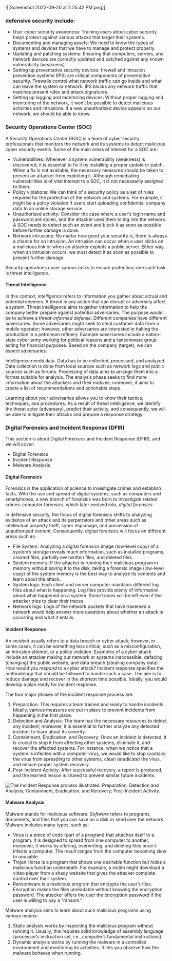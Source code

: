 

![[Screenshot 2022-09-20 at 2.25.42 PM.png]]

### defensive security include:

-   User cyber security awareness: Training users about cyber security helps protect against various attacks that target their systems.
-   Documenting and managing assets: We need to know the types of systems and devices that we have to manage and protect properly.
-   Updating and patching systems: Ensuring that computers, servers, and network devices are correctly updated and patched against any known vulnerability (weakness).
-   Setting up preventative security devices: firewall and intrusion prevention systems (IPS) are critical components of preventative security. Firewalls control what network traffic can go inside and what can leave the system or network. IPS blocks any network traffic that matches present rules and attack signatures.
-   Setting up logging and monitoring devices: Without proper logging and monitoring of the network, it won’t be possible to detect malicious activities and intrusions. If a new unauthorized device appears on our network, we should be able to know.
### Security Operations Center (SOC)

A _Security Operations Center_ (SOC) is a team of cyber security professionals that monitors the network and its systems to detect malicious cyber security events. Some of the main areas of interest for a SOC are:

-   Vulnerabilities: Whenever a system vulnerability (weakness) is discovered, it is essential to fix it by installing a proper update or patch. When a fix is not available, the necessary measures should be taken to prevent an attacker from exploiting it. Although remediating vulnerabilities is of vital interest to a SOC, it is not necessarily assigned to them.
-   Policy violations: We can think of a security policy as a set of rules required for the protection of the network and systems. For example, it might be a policy violation if users start uploading confidential company data to an online storage service.
-   Unauthorized activity: Consider the case where a user’s login name and password are stolen, and the attacker uses them to log into the network. A SOC needs to detect such an event and block it as soon as possible before further damage is done.
-   Network intrusions: No matter how good your security is, there is always a chance for an intrusion. An intrusion can occur when a user clicks on a malicious link or when an attacker exploits a public server. Either way, when an intrusion occurs, we must detect it as soon as possible to prevent further damage.

Security operations cover various tasks to ensure protection; one such task is threat intelligence.

#### Threat Intelligence

In this context, _intelligence_ refers to information you gather about actual and potential enemies. A _threat_ is any action that can disrupt or adversely affect a system. Threat intelligence aims to gather information to help the company better prepare against potential adversaries. The purpose would be to achieve a _threat-informed defense_. Different companies have different adversaries. Some adversaries might seek to steal customer data from a mobile operator; however, other adversaries are interested in halting the production in a petroleum refinery. Example adversaries include a nation-state cyber army working for political reasons and a ransomware group acting for financial purposes. Based on the company (target), we can expect adversaries.


Intelligence needs data. Data has to be collected, processed, and analyzed. Data collection is done from local sources such as network logs and public sources such as forums. Processing of data aims to arrange them into a format suitable for analysis. The analysis phase seeks to find more information about the attackers and their motives; moreover, it aims to create a list of recommendations and actionable steps.

Learning about your adversaries allows you to know their tactics, techniques, and procedures. As a result of threat intelligence, we identify the threat actor (adversary), predict their activity, and consequently, we will be able to mitigate their attacks and prepare a response strategy.

### Digital Forensics and Incident Response (DFIR)

This section is about Digital Forensics and Incident Response (DFIR), and we will cover:

-   Digital Forensics
-   Incident Response
-   Malware Analysis

#### Digital Forensics

Forensics is the application of science to investigate crimes and establish facts. With the use and spread of digital systems, such as computers and smartphones, a new branch of forensics was born to investigate related crimes: computer forensics, which later evolved into, _digital forensics_.

In defensive security, the focus of digital forensics shifts to analyzing evidence of an attack and its perpetrators and other areas such as intellectual property theft, cyber espionage, and possession of unauthorized content. Consequently, digital forensics will focus on different areas such as:

-   File System: Analyzing a digital forensics image (low-level copy) of a system’s storage reveals much information, such as installed programs, created files, partially overwritten files, and deleted files.
-   System memory: If the attacker is running their malicious program in memory without saving it to the disk, taking a forensic image (low-level copy) of the system memory is the best way to analyze its contents and learn about the attack.
-   System logs: Each client and server computer maintains different log files about what is happening. Log files provide plenty of information about what happened on a system. Some traces will be left even if the attacker tries to clear their traces.
-   Network logs: Logs of the network packets that have traversed a network would help answer more questions about whether an attack is occurring and what it entails.

#### Incident Response

An _incident_ usually refers to a data breach or cyber attack; however, in some cases, it can be something less critical, such as a misconfiguration, an intrusion attempt, or a policy violation. Examples of a cyber attack include an attacker making our network or systems inaccessible, defacing (changing) the public website, and data breach (stealing company data). How would you _respond_ to a cyber attack? Incident response specifies the methodology that should be followed to handle such a case. The aim is to reduce damage and recover in the shortest time possible. Ideally, you would develop a plan ready for incident response.

The four major phases of the incident response process are:

1.  Preparation: This requires a team trained and ready to handle incidents. Ideally, various measures are put in place to prevent incidents from happening in the first place.
2.  Detection and Analysis: The team has the necessary resources to detect any incident; moreover, it is essential to further analyze any detected incident to learn about its severity.
3.  Containment, Eradication, and Recovery: Once an incident is detected, it is crucial to stop it from affecting other systems, eliminate it, and recover the affected systems. For instance, when we notice that a system is infected with a computer virus, we would like to stop (contain) the virus from spreading to other systems, clean (eradicate) the virus, and ensure proper system recovery.
4.  Post-Incident Activity: After successful recovery, a report is produced, and the learned lesson is shared to prevent similar future incidents.

![The Incident Response process illustrated: Preparation; Detection and Analysis; Containment, Eradication, and Recovery; Post-Incident Activity.](https://tryhackme-images.s3.amazonaws.com/user-uploads/5f04259cf9bf5b57aed2c476/room-content/3b16bdb89d8cec6982746da2a1369cf3.png)  

#### Malware Analysis

Malware stands for malicious software. _Software_ refers to programs, documents, and files that you can save on a disk or send over the network. Malware includes many types, such as:

-   Virus is a piece of code (part of a program) that attaches itself to a program. It is designed to spread from one computer to another; moreover, it works by altering, overwriting, and deleting files once it infects a computer. The result ranges from the computer becoming slow to unusable.
-   Trojan Horse is a program that shows one desirable function but hides a malicious function underneath. For example, a victim might download a video player from a shady website that gives the attacker complete control over their system.
-   Ransomware is a malicious program that encrypts the user’s files. Encryption makes the files unreadable without knowing the encryption password. The attacker offers the user the encryption password if the user is willing to pay a “ransom.”
  

Malware analysis aims to learn about such malicious programs using various means:

1.  Static analysis works by inspecting the malicious program without running it. Usually, this requires solid knowledge of assembly language (processor’s instruction set, i.e., computer’s fundamental instructions).
2.  Dynamic analysis works by running the malware in a controlled environment and monitoring its activities. It lets you observe how the malware behaves when running.